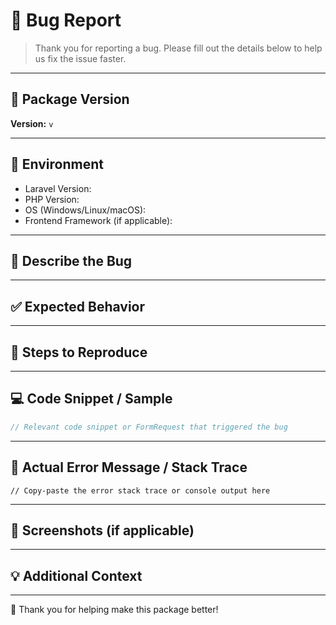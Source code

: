 # 🐞 Bug Report

> Thank you for reporting a bug. Please fill out the details below to help us fix the issue faster.

---

## 📌 Package Version

<!-- e.g. v1.2.3 -->
**Version:** `v`

---

## 🧪 Environment

- Laravel Version: 
- PHP Version: 
- OS (Windows/Linux/macOS): 
- Frontend Framework (if applicable): 

---

## 🧠 Describe the Bug

<!-- A clear and concise description of what the bug is. -->

---

## ✅ Expected Behavior

<!-- What did you expect to happen? -->

---

## 🧪 Steps to Reproduce

<!--
  Steps to reproduce the behavior:
  1. Create a request...
  2. Submit data using...
  3. See error...
-->

---

## 💻 Code Snippet / Sample

```php
// Relevant code snippet or FormRequest that triggered the bug
````

---

## 🧾 Actual Error Message / Stack Trace

```text
// Copy-paste the error stack trace or console output here
```

---

## 📸 Screenshots (if applicable)

<!-- Add screenshots or screen recordings if it helps illustrate the issue -->

---

## 💡 Additional Context

<!-- Add any other context about the problem here -->

---

🙏 Thank you for helping make this package better!

```
